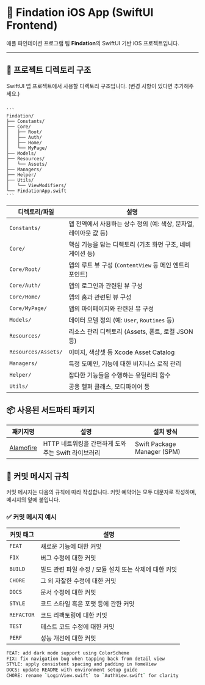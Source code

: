# 📱 Findation iOS App (SwiftUI Frontend)

애플 파인데이션 프로그램 팀 **Findation**의 SwiftUI 기반 iOS 프로젝트입니다.  

---

## 📁 프로젝트 디렉토리 구조

SwiftUI 앱 프로젝트에서 사용할 디렉토리 구조입니다. (변경 사항이 있다면 추가해주세요.)

<pre lang="markdown"><code>
```
Findation/
├── Constants/
├── Core/
│   ├── Root/
│   ├── Auth/
│   ├── Home/
│   └── MyPage/
├── Models/
├── Resources/
│   └── Assets/
├── Managers/
├── Helper/
├── Utils/
│   └── ViewModifiers/
└── FindationApp.swift
```
</code></pre>



| 디렉토리/파일             | 설명                                                        |
|---------------------------|-------------------------------------------------------------|
| `Constants/`              | 앱 전역에서 사용하는 상수 정의 (예: 색상, 문자열, 레이아웃 값 등) |
| `Core/`                   | 핵심 기능을 담는 디렉토리 (기초 화면 구조, 네비게이션 등)          |
| `Core/Root/`              | 앱의 루트 뷰 구성 (`ContentView` 등 메인 엔트리 포인트)           |
| `Core/Auth/`              | 앱의 로그인과 관련된 뷰 구성          |
| `Core/Home/`              | 앱의 홈과 관련된 뷰 구성         |
| `Core/MyPage/`            | 앱의 마이페이지와 관련된 뷰 구성          |
| `Models/`                 | 데이터 모델 정의 (예: `User`, `Routines` 등)             |
| `Resources/`              | 리소스 관리 디렉토리 (Assets, 폰트, 로컬 JSON 등)               |
| `Resources/Assets/`       | 이미지, 색상셋 등 Xcode Asset Catalog                         |
| `Managers/`               | 특정 도메인, 기능에 대한 비지니스 로직 관리                              |
| `Helper/`                 | 잡다한 기능들을 수행하는 유틸리티 함수                              |
| `Utils/`                  | 공용 헬퍼 클래스, 모디파이어 등                              |


## 📦 사용된 서드파티 패키지

| 패키지명     | 설명                                            | 설치 방식         |
|--------------|-------------------------------------------------|-------------------|
| [Alamofire](https://github.com/Alamofire/Alamofire) | HTTP 네트워킹을 간편하게 도와주는 Swift 라이브러리 | Swift Package Manager (SPM) |


## 💬 커밋 메시지 규칙

커밋 메시지는 다음의 규칙에 따라 작성합니다.
커밋 예약어는 모두 대문자로 작성하며, 메시지의 앞에 붙입니다.

### ✅ 커밋 메시지 예시

| 커밋 태그  | 설명                                                  |
| ---------- | ----------------------------------------------------- |
| `FEAT`     | 새로운 기능에 대한 커밋                               |
| `FIX`      | 버그 수정에 대한 커밋                                 |
| `BUILD`    | 빌드 관련 파일 수정 / 모듈 설치 또는 삭제에 대한 커밋 |
| `CHORE`    | 그 외 자잘한 수정에 대한 커밋                         |
| `DOCS`     | 문서 수정에 대한 커밋                                 |
| `STYLE`    | 코드 스타일 혹은 포맷 등에 관한 커밋                  |
| `REFACTOR` | 코드 리팩토링에 대한 커밋                             |
| `TEST`     | 테스트 코드 수정에 대한 커밋                          |
| `PERF`     | 성능 개선에 대한 커밋                                 |

```bash
FEAT: add dark mode support using ColorScheme
FIX: fix navigation bug when tapping back from detail view
STYLE: apply consistent spacing and padding in HomeView
DOCS: update README with environment setup guide
CHORE: rename `LoginView.swift` to `AuthView.swift` for clarity
```
